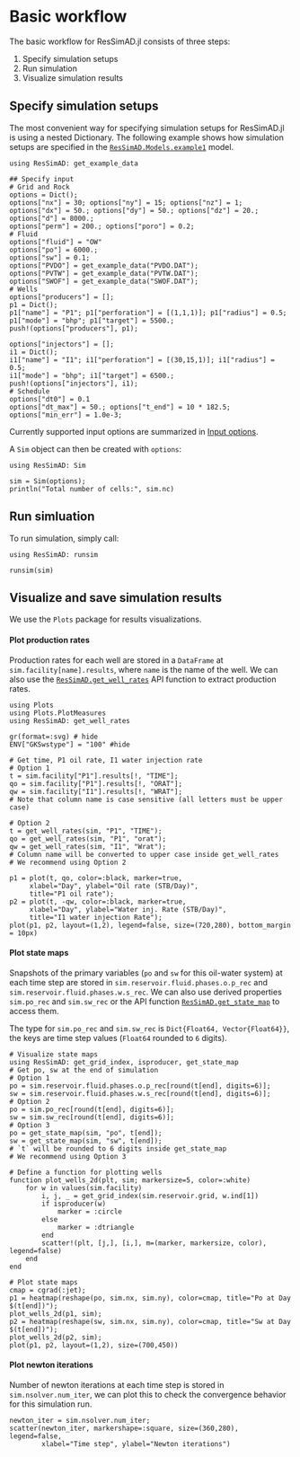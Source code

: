 # Basic workflow

The basic workflow for ResSimAD.jl consists of three steps:

1. Specify simulation setups
2. Run simulation
3. Visualize simulation results

## Specify simulation setups
The most convenient way for specifying simulation setups for ResSimAD.jl is using
a nested Dictionary. The following example shows how simulation setups are specified
in the [`ResSimAD.Models.example1`](@ref) model.

```@example workflow
using ResSimAD: get_example_data

## Specify input
# Grid and Rock
options = Dict();
options["nx"] = 30; options["ny"] = 15; options["nz"] = 1;
options["dx"] = 50.; options["dy"] = 50.; options["dz"] = 20.;
options["d"] = 8000.;
options["perm"] = 200.; options["poro"] = 0.2;
# Fluid
options["fluid"] = "OW"
options["po"] = 6000.;
options["sw"] = 0.1;
options["PVDO"] = get_example_data("PVDO.DAT");
options["PVTW"] = get_example_data("PVTW.DAT");
options["SWOF"] = get_example_data("SWOF.DAT");
# Wells
options["producers"] = [];
p1 = Dict();
p1["name"] = "P1"; p1["perforation"] = [(1,1,1)]; p1["radius"] = 0.5;
p1["mode"] = "bhp"; p1["target"] = 5500.;
push!(options["producers"], p1);

options["injectors"] = [];
i1 = Dict();
i1["name"] = "I1"; i1["perforation"] = [(30,15,1)]; i1["radius"] = 0.5;
i1["mode"] = "bhp"; i1["target"] = 6500.;
push!(options["injectors"], i1);
# Schedule
options["dt0"] = 0.1
options["dt_max"] = 50.; options["t_end"] = 10 * 182.5;
options["min_err"] = 1.0e-3;

```

Currently supported input options are summarized in [Input options](@ref).

A `Sim` object can then be created with `options`:

```@example workflow
using ResSimAD: Sim

sim = Sim(options);
println("Total number of cells:", sim.nc)
```

## Run simluation
To run simulation, simply call:
```@example workflow
using ResSimAD: runsim

runsim(sim)
```

## Visualize and save simulation results

We use the `Plots` package for results visualizations.

#### Plot production rates
Production rates for each well are stored in a `DataFrame` at
`sim.facility[name].results`, where `name` is the name of the well.
We can also use the [`ResSimAD.get_well_rates`](@ref)
API function to extract production rates.


```@example workflow
using Plots
using Plots.PlotMeasures
using ResSimAD: get_well_rates

gr(format=:svg) # hide
ENV["GKSwstype"] = "100" #hide

# Get time, P1 oil rate, I1 water injection rate
# Option 1
t = sim.facility["P1"].results[!, "TIME"];
qo = sim.facility["P1"].results[!, "ORAT"];
qw = sim.facility["I1"].results[!, "WRAT"];
# Note that column name is case sensitive (all letters must be upper case)

# Option 2
t = get_well_rates(sim, "P1", "TIME");
qo = get_well_rates(sim, "P1", "orat");
qw = get_well_rates(sim, "I1", "Wrat");
# Column name will be converted to upper case inside get_well_rates
# We recommend using Option 2

p1 = plot(t, qo, color=:black, marker=true,
     xlabel="Day", ylabel="Oil rate (STB/Day)",
     title="P1 oil rate");
p2 = plot(t, -qw, color=:black, marker=true,
     xlabel="Day", ylabel="Water inj. Rate (STB/Day)",
     title="I1 water injection Rate");
plot(p1, p2, layout=(1,2), legend=false, size=(720,280), bottom_margin = 10px)
```

#### Plot state maps
Snapshots of the primary variables (`po` and `sw` for this oil-water system) at
each time step are stored in `sim.reservoir.fluid.phases.o.p_rec`
and `sim.reservoir.fluid.phases.w.s_rec`. We can also use derived properties
`sim.po_rec` and `sim.sw_rec` or the API function [`ResSimAD.get_state_map`](@ref)
to access them.

The type for `sim.po_rec` and `sim.sw_rec` is `Dict{Float64, Vector{Float64}}`,
the keys are time step values (`Float64` rounded to `6` digits).

```@example workflow
# Visualize state maps
using ResSimAD: get_grid_index, isproducer, get_state_map
# Get po, sw at the end of simulation
# Option 1
po = sim.reservoir.fluid.phases.o.p_rec[round(t[end], digits=6)];
sw = sim.reservoir.fluid.phases.w.s_rec[round(t[end], digits=6)];
# Option 2
po = sim.po_rec[round(t[end], digits=6)];
sw = sim.sw_rec[round(t[end], digits=6)];
# Option 3
po = get_state_map(sim, "po", t[end]);
sw = get_state_map(sim, "sw", t[end]);
# `t` will be rounded to 6 digits inside get_state_map
# We recommend using Option 3

# Define a function for plotting wells
function plot_wells_2d(plt, sim; markersize=5, color=:white)
    for w in values(sim.facility)
        i, j, _ = get_grid_index(sim.reservoir.grid, w.ind[1])
        if isproducer(w)
            marker = :circle
        else
            marker = :dtriangle
        end
        scatter!(plt, [j,], [i,], m=(marker, markersize, color), legend=false)
    end
end

# Plot state maps
cmap = cgrad(:jet);
p1 = heatmap(reshape(po, sim.nx, sim.ny), color=cmap, title="Po at Day $(t[end])");
plot_wells_2d(p1, sim);
p2 = heatmap(reshape(sw, sim.nx, sim.ny), color=cmap, title="Sw at Day $(t[end])");
plot_wells_2d(p2, sim);
plot(p1, p2, layout=(1,2), size=(700,450))
```

#### Plot newton iterations
Number of newton iterations at each time step is stored in `sim.nsolver.num_iter`,
we can plot this to check the convergence behavior for this simulation run.
```@example workflow
newton_iter = sim.nsolver.num_iter;
scatter(newton_iter, markershape=:square, size=(360,280), legend=false,
        xlabel="Time step", ylabel="Newton iterations")
```
